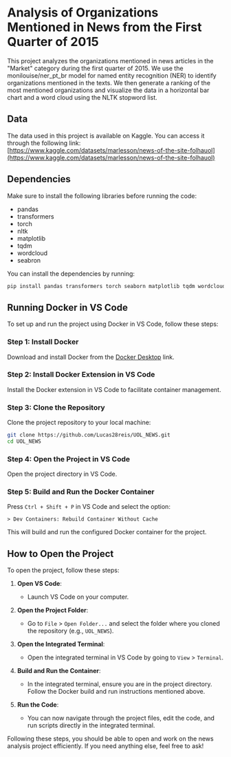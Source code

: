 
# Analysis of Organizations Mentioned in News from the First Quarter of 2015

This project analyzes the organizations mentioned in news articles in the "Market" category during the first quarter of 2015. We use the monilouise/ner_pt_br model for named entity recognition (NER) to identify organizations mentioned in the texts. We then generate a ranking of the most mentioned organizations and visualize the data in a horizontal bar chart and a word cloud using the NLTK stopword list.

## Data

The data used in this project is available on Kaggle. You can access it through the following link:
[https://www.kaggle.com/datasets/marlesson/news-of-the-site-folhauol](https://www.kaggle.com/datasets/marlesson/news-of-the-site-folhauol)

## Dependencies

Make sure to install the following libraries before running the code:

- pandas
- transformers
- torch
- nltk
- matplotlib
- tqdm
- wordcloud
- seabron

You can install the dependencies by running:

```bash
pip install pandas transformers torch seaborn matplotlib tqdm wordcloud
```

## Running Docker in VS Code

To set up and run the project using Docker in VS Code, follow these steps:

### Step 1: Install Docker

Download and install Docker from the [Docker Desktop](https://www.docker.com/products/docker-desktop/) link.

### Step 2: Install Docker Extension in VS Code

Install the Docker extension in VS Code to facilitate container management.

### Step 3: Clone the Repository

Clone the project repository to your local machine:

```bash
git clone https://github.com/Lucas28reis/UOL_NEWS.git
cd UOL_NEWS
```

### Step 4: Open the Project in VS Code

Open the project directory in VS Code.

### Step 5: Build and Run the Docker Container

Press `Ctrl + Shift + P` in VS Code and select the option:

```plaintext
> Dev Containers: Rebuild Container Without Cache
```

This will build and run the configured Docker container for the project.

## How to Open the Project

To open the project, follow these steps:

1. **Open VS Code**:
   - Launch VS Code on your computer.

2. **Open the Project Folder**:
   - Go to `File` > `Open Folder...` and select the folder where you cloned the repository (e.g., `UOL_NEWS`).

3. **Open the Integrated Terminal**:
   - Open the integrated terminal in VS Code by going to `View` > `Terminal`.

4. **Build and Run the Container**:
   - In the integrated terminal, ensure you are in the project directory. Follow the Docker build and run instructions mentioned above.

5. **Run the Code**:
   - You can now navigate through the project files, edit the code, and run scripts directly in the integrated terminal.

Following these steps, you should be able to open and work on the news analysis project efficiently. If you need anything else, feel free to ask!
